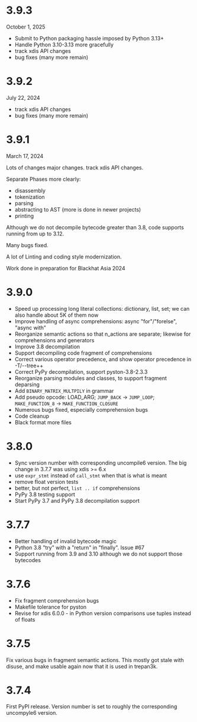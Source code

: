 3.9.3
=====

October 1, 2025


* Submit to Python packaging hassle imposed by Python 3.13+
* Handle Python 3.10-3.13 more gracefully
* track xdis API changes
* bug fixes (many more remain)


3.9.2
=====

July 22, 2024

* track xdis API changes
* bug fixes (many more remain)

3.9.1
=====

March 17, 2024


Lots of changes major changes. track xdis API changes.

Separate Phases more clearly:
* disassembly
* tokenization
* parsing
* abstracting to AST (more is done in newer projects)
* printing

Although we do not decompile bytecode greater than 3.8, code supports running from up to 3.12.

Many bugs fixed.

A lot of Linting and coding style modernization.

Work done in preparation for Blackhat Asia 2024

3.9.0
=====

* Speed up processing long literal collections: dictionary, list, set; we can also handle about 5K of them now
* Improve handling of async comprehensions: async "for"/"forelse", "async with"
* Reorganize semantic actions so that n_actions are separate; likewise for comprehensions and generators
* Improve 3.8 decompilation
* Support decompiling code fragment of comprehensions
* Correct various operator precedence, and show operator precedence in -T/--tree++
* Correct PyPy decompilation, support pyston-3.8-2.3.3
* Reorganize parsing modules and classes, to support fragment deparsing
* Add `BINARY_MATRIX_MULTPILY` in grammar
* Add pseudo opcode: LOAD_ARG; `JUMP_BACK` -> `JUMP_LOOP`; `MAKE_FUNCTION_8` -> `MAKE_FUNCTION_CLOSURE`
* Numerous bugs fixed, especially comprehension bugs
* Code cleanup
* Black format more files

3.8.0
=====

* Sync version number with corresponding uncompile6 version. The big change in 3.7.7 was using xdis >= 6.x
* use `expr_stmt` instead of `call_stmt` when that is what is meant
* remove float version tests
* better, but not perfect, `list .. if` comprehensions
* PyPy 3.8 testing support
* Start PyPy 3.7 and PyPy 3.8 decompilation support


3.7.7
=====

* Better handling of invalid bytecode magic
* Python 3.8 "try" with a "return" in "finally". Issue #67
* Support running from 3.9 and 3.10 although we do not support those bytecodes

3.7.6
=====

* Fix fragment comprehension bugs
* Makefile tolerance for pyston
* Revise for xdis 6.0.0 - in  Python version comparisons use tuples instead of floats

3.7.5
=====

Fix various bugs in fragment semantic actions. This mostly got stale with disuse, and make usable again now that it is used in trepan3k.


3.7.4
=====

First PyPI release. Version number is set to roughly the corresponding uncompyle6 version.
